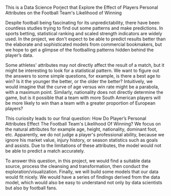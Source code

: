 This is a Data Science Porject that Explore the Effect of Players Personal Attributes on the Football Team's Likelihood of Winning

Despite football being fascinating for its unpredictability, there have been countless studies trying to find out some patterns and make predictions. In sports betting, statistical ranking and scaled strength indicators are widely used. In the project, we don't expect to be able to predict results better than the elaborate and sophisticated models from commercial bookmakers, but we hope to get a glimpse of the footballing patterns hidden behind the player’s data.

Some athletes' attributes may not directly affect the result of a match, but it might be interesting to look for a statistical pattern. We want to figure out the answers to some simple questions, for example, is there a best age to win? Is it the younger the better, or the older the better? Intuitively, we would imagine that the curve of age versus win rate might be a parabola, with a maximum point. Similarly, nationality does not directly determine the game, but is it possible that a team with more South American players will be more likely to win than a team with a greater proportion of European players?

This curiosity leads to our final question: How Do Player’s Personal Attributes Effect The Football Team's Likelihood Of Winning? We focus on the natural attributes for example age, height, nationality, dominant foot, etc. Apparently, we do not judge a player's professional ability, because we ignore his market value, injury history, or season statistics such as goals and assists. Due to the limitations of these attributes, the model would not be able to predict a match accurately.

To answer this question, in this project, we would find a suitable data source, process the cleansing and transformation, then conduct the exploration/visualization. Finally, we will build some models that our data would fit nicely. We would have a series of findings derived from the data model, which would also be easy to understand not only by data scientists but also by football fans.
